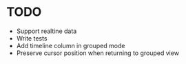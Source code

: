 # TODO

- Support realtine data
- Write tests
- Add timeline column in grouped mode
- Preserve cursor position when returning to grouped view

